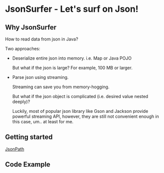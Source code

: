 # JsonSurfer - Let's surf on Json!
## Why JsonSurfer
How to read data from json in Java? 

Two approaches:

* Deserialize entire json into memory. i.e. Map or Java POJO

    But what if the json is large? For example, 100 MB or larger.

* Parse json using streaming.

    Streaming can save you from memory-hogging.

    But what if the json object is complicated (i.e. desired value nested deeply)?

    Luckily, most of popular json library like Gson and Jackson provide powerful streaming API, however, they are still not convenient enough in this case, um.. at least for me.

## Getting started
[JsonPath](http://goessner.net/articles/JsonPath/)

## Code Example

